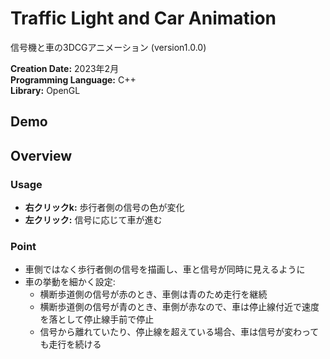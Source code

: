 # Traffic Light and Car Animation


信号機と車の3DCGアニメーション (version1.0.0)


**Creation Date:** 2023年2月  
**Programming Language:** C++   
**Library:** OpenGL  


## Demo


## Overview

### Usage
- **右クリックk:** 歩行者側の信号の色が変化  
- **左クリック:** 信号に応じて車が進む  


### Point
- 車側ではなく歩行者側の信号を描画し、車と信号が同時に見えるように  
- 車の挙動を細かく設定:  
  - 横断歩道側の信号が赤のとき、車側は青のため走行を継続  
  - 横断歩道側の信号が青のとき、車側が赤なので、車は停止線付近で速度を落として停止線手前で停止  
  - 信号から離れていたり、停止線を超えている場合、車は信号が変わっても走行を続ける  
